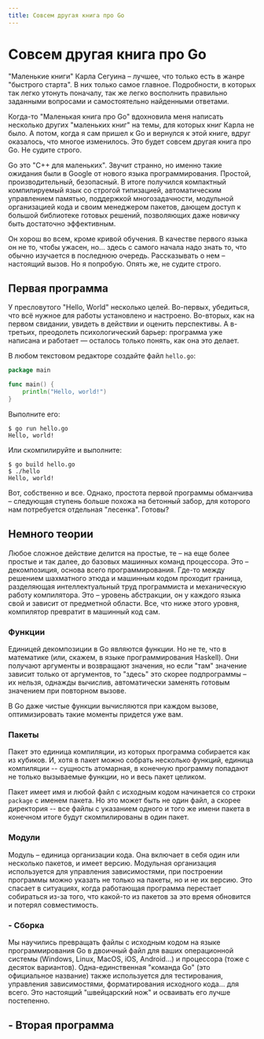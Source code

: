 ```yaml
---
title: Совсем другая книга про Go
---
```


# Совсем другая книга про Go

"Маленькие книги" Карла Сегуина – лучшее, что только есть в жанре "быстрого старта". В них только самое главное. Подробности, в которых так легко утонуть поначалу, так же легко восполнить правильно заданными вопросами и самостоятельно найденными ответами. 

Когда-то "Маленькая книга про Go" вдохновила меня написать несколько других "маленьких книг" на темы, для которых книг Карла не было. А потом, когда я сам пришел к Go и вернулся к этой книге, вдруг оказалось, что многое изменилось. Это будет совсем другая книга про Go. Не судите строго.

Go это "C++ для маленьких". Звучит странно, но именно такие ожидания были в Google от нового языка программирования. Простой, производительный, безопасный. В итоге получился компактный компилируемый язык со строгой типизацией, автоматическим управлением памятью, поддержкой многозадачности, модульной организацией кода и своим менеджером пакетов, дающем доступ к большой библиотеке готовых решений, позволяющих даже новичку быть достаточно эффективным.

Он хорош во всем, кроме кривой обучения. В качестве первого языка он не то, чтобы ужасен, но… здесь с самого начала надо знать то, что обычно изучается в последнюю очередь. Рассказывать о нем – настоящий вызов. Но я попробую. Опять же, не судите строго.

## Первая программа

У пресловутого "Hello, World" несколько целей. Во-первых, убедиться, что всё нужное для работы установлено и настроено. Во-вторых, как на первом свидании, увидеть в действии и оценить перспективы. А в-третьих, преодолеть психологический барьер: программа уже написана и работает — осталось только понять, как она это делает. 

В любом текстовом редакторе создайте файл `hello.go`:

~~~go
package main

func main() {
    println("Hello, world!")
}
~~~

Выполните его:

~~~
$ go run hello.go
Hello, world!
~~~

Или скомпилируйте и выполните:

~~~
$ go build hello.go
$ ./hello
Hello, world!
~~~

Вот, собственно и все. Однако, простота первой программы обманчива – следующая ступень больше похожа на бетонный забор, для которого нам потребуется отдельная "лесенка". Готовы?

## Немного теории

Любое сложное действие делится на простые, те – на еще более простые и так далее, до базовых машинных команд процессора. Это – декомпозиция, основа всего программирования. Где-то между решением шахматного этюда и машинным кодом проходит граница, разделяющая интеллектуальный труд программиста и механическую работу компилятора. Это – уровень абстракции, он у каждого языка свой и зависит от предметной области. Все, что ниже этого уровня, компилятор превратит в машинный код сам.

### Функции

Единицей декомпозиции в Go являются функции. Но не те, что в математике (или, скажем, в языке программирования Haskell). Они получают аргументы и возвращают значения, но если "там" значение зависит только от аргументов, то "здесь" это скорее подпрограммы – их нельзя, однажды вычислив, автоматически заменять готовым значением при повторном вызове. 

В Go даже чистые функции вычисляются при каждом вызове, оптимизировать такие моменты придется уже вам.

### Пакеты

Пакет это единица компиляции, из которых программа собирается как из кубиков. И, хотя в пакет можно собрать несколько функций, единица компиляции -- сущность атомарная, в конечную программу попадают не только вызываемые функции, но и весь пакет целиком.

Пакет имеет имя и любой файл с исходным кодом начинается со строки `package` с именем пакета. Но это может быть не один файл, а скорее директория -- все файлы с указанием одного и того же имени пакета в конечном итоге будут скомпилированы в один пакет.

### Модули



Модуль – единица организации кода. Она включает в себя один или несколько пакетов, и имеет версию. Модульная организация используется для управления зависимостями, при построении программы можно указать не только на пакеты, но и не их версию. Это спасает в ситуациях, когда работающая программа перестает собираться из-за того, что какой-то из пакетов за это время обновится и потерял совместимость.

### - Сборка

Мы научились превращать файлы с исходным кодом на языке программирования Go в двоичный файл для ваших операционной системы (Windows, Linux, MacOS, iOS, Android…) и процессора (тоже с десяток вариантов). Одна-единственная "команда Go" (это официальное название) также используется для тестирования, управления зависимостями, форматирования исходного кода… для всего. Это настоящий "швейцарский нож" и осваивать его лучше постепенно.

## - Вторая программа

